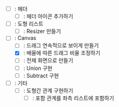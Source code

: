 - [ ] : 헤더
    - [ ] : 헤더 아이콘 추가하기
- [ ] : 도형 리스트
    - [ ] : Resizer 만들기

- [ ] : Canvas
    - [ ] : 드래그 연속적으로 보이게 만들기
    - [x] : 배율에 따른 드래그 비율 조정하기
    - [ ] : 전체 화면으로 만들기
    - [ ] : Union 구현
    - [ ] : Subtract 구현

- [ ] : 기타
    - [ ] : 도형간 관계 구현하기
        - [ ] : 포함 관계를 좌측 리스트에 포함하기